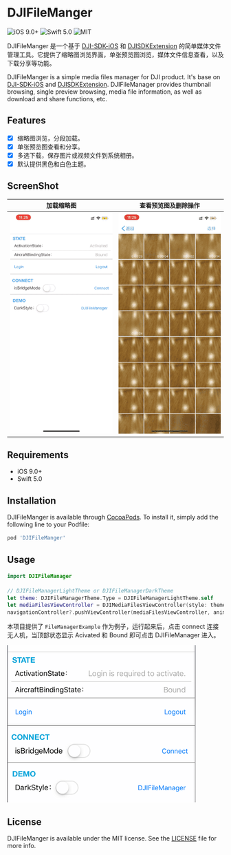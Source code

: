 # DJIFileManger

![iOS 9.0+](https://img.shields.io/badge/iOS-9.0%2B-blue.svg)   ![Swift 5.0](https://img.shields.io/badge/Swift-5.0-orange.svg)  ![MIT](https://img.shields.io/github/license/gzkiwiinc/DJIFileManager.svg)

DJIFileManger 是一个基于 [DJI-SDK-iOS](https://developer.dji.com/mobile-sdk/) 和 [DJISDKExtension](https://github.com/gzkiwiinc/DJISDKExtension) 的简单媒体文件管理工具。它提供了缩略图浏览界面，单张预览图浏览，媒体文件信息查看，以及下载分享等功能。

DJIFileManger is a simple media files manager for DJI product. It's base on [DJI-SDK-iOS](https://developer.dji.com/mobile-sdk/) and [DJISDKExtension](https://github.com/gzkiwiinc/DJISDKExtension). DJIFileManager provides thumbnail browsing, single preview browsing, media file information, as well as download and share functions, etc.

## Features

- [x] 缩略图浏览，分段加载。
- [x] 单张预览图查看和分享。
- [x] 多选下载，保存图片或视频文件到系统相册。
- [x] 默认提供黑色和白色主题。

## ScreenShot

加载缩略图 | 查看预览图及删除操作
---|---
![](https://github.com/gzkiwiinc/DJIFileManager/blob/develop/Screenshots/loadMedias.gif) | ![](https://github.com/gzkiwiinc/DJIFileManager/blob/develop/Screenshots/browser.gif)

## Requirements

- iOS 9.0+
- Swift 5.0

## Installation

DJIFileManger is available through [CocoaPods](https://cocoapods.org). To install it, simply add the following line to your Podfile:

```ruby
pod 'DJIFileManger'
```

## Usage

```Swift
import DJIFileManager

// DJIFileManagerLightTheme or DJIFileManagerDarkTheme
let theme: DJIFileManagerTheme.Type = DJIFileManagerLightTheme.self
let mediaFilesViewController = DJIMediaFilesViewController(style: theme)
navigationController?.pushViewController(mediaFilesViewController, animated: true)
```

本项目提供了 `FileManagerExample` 作为例子，运行起来后，点击 connect 连接无人机，当顶部状态显示 Acivated 和 Bound 即可点击 DJIFileManager 进入。

![](https://github.com/gzkiwiinc/DJIFileManager/blob/develop/Screenshots/DJIFileMangerExample.png)


## License

DJIFileManger is available under the MIT license. See the [LICENSE](https://github.com/gzkiwiinc/DJIFileManager/blob/master/LICENSE) file for more info. 

